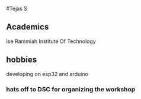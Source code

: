 #Tejas S

## Academics

Ise Rammiah Institute Of Technology

## hobbies 

developing on esp32 and arduino

### hats off to DSC for organizing the workshop
 
